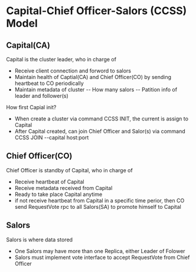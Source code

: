 # Capital-Chief Officer-Salors (CCSS) Model #

## Capital(CA) ##

Capital is the cluster leader, who in charge of
- Receive client connection and forword to salors
- Maintain health of Captial(CA) and Chief Officer(CO) by sending heartbeat to CO periodically
- Maintain metadata of cluster
-- How many salors
-- Patition info of leader and follower(s)

How first Capial init?
- When create a cluster via command CCSS INIT, the current is assign to Capital
- After Capital created, can join Chief Officer and Salor(s) via command CCSS JOIN --capital host:port


## Chief Officer(CO) ##
Chief Officer is standby of Capital, who in charge of
- Receive heartbeat of Capital
- Receive metadata received from Capital
- Ready to take place Capital anytime
- if not receive heartbeat from Capital in a specific time perior, then CO send RequestVote rpc to all Salors(SA) to promote himself to Capital

## Salors ##
Salors is where data stored
- One Salors may have more than one Replica, either Leader of Folower
- Salors must implement vote interface to accept RequestVote from Chief Officer